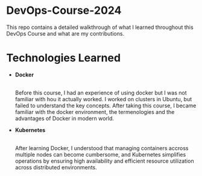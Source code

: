 # DevOps-Course-2024

This repo contains a detailed walkthrough of what I learned throughout this DevOps Course and what are my contributions.

# Technologies Learned
<ul>
  <li><b>Docker</b></li><br>
  <p>Before this course, I had an experience of using docker but I was not familiar with hou it actually worked. I worked on clusters in Ubuntu, but failed to understand the key concepts. After taking this course, I became familiar with the docker environment, the termenologies and the advantages of Docker in modern world. </p>

  <li><b>Kubernetes</b></li><br>
  <p>After learning Docker, I understood that managing containers accross multiple nodes can become cumbersome, and Kubernetes  simplifies operations by ensuring high availability and efficient resource utilization across distributed environments.</p>
</ul>
